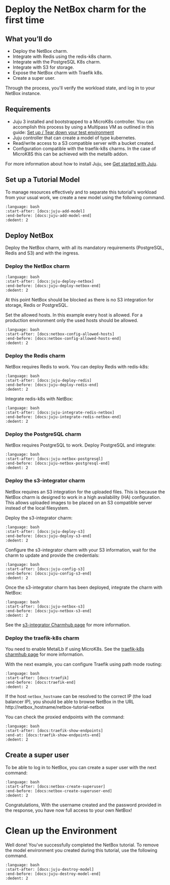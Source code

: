 <!-- This tutorial should be updated in the src-docs directory. -->

# Deploy the NetBox charm for the first time


## What you’ll do
- Deploy the NetBox charm.
- Integrate with Redis using the redis-k8s charm.
- Integrate with the PostgreSQL K8s charm.
- Integrate with S3 for storage.
- Expose the NetBox charm with Traefik k8s.
- Create a super user.

Through the process, you'll verify the workload state, and log in to
your NetBox instance.

## Requirements
- Juju 3 installed and bootstrapped to a MicroK8s controller. You can accomplish this process by using a Multipass VM as outlined in this guide: [Set up / Tear down your test environment](https://juju.is/docs/juju/set-up--tear-down-your-test-environment)
- Juju controller that can create a model of type kubernetes.
- Read/write access to a S3 compatible server with a bucket created.
- Configuration compatible with the traefik-k8s charms. In the case of MicroK8S this can be achieved with the metallb addon.

For more information about how to install Juju, see [Get started with Juju](https://juju.is/docs/olm/get-started-with-juju).


## Set up a Tutorial Model

To manage resources effectively and to separate this tutorial's workload from
your usual work, we create a new model using the following command.

```{literalinclude} code/getting-started/task.yaml
:language: bash
:start-after: [docs:juju-add-model]
:end-before: [docs:juju-add-model-end]
:dedent: 2
```

## Deploy NetBox

Deploy the NetBox charm, with all its mandatory requirements (PostgreSQL, Redis and S3)
and with the ingress.

### Deploy the NetBox charm

```{literalinclude} code/getting-started/task.yaml
:language: bash
:start-after: [docs:juju-deploy-netbox]
:end-before: [docs:juju-deploy-netbox-end]
:dedent: 2
```

At this point NetBox should be blocked as there is no S3 integration for
storage, Redis or PostgreSQL.

Set the allowed hosts. In this example every host is allowed. For a production environment
only the used hosts should be allowed.


```{literalinclude} code/getting-started/task.yaml
:language: bash
:start-after: [docs:netbox-config-allowed-hosts]
:end-before: [docs:netbox-config-allowed-hosts-end]
:dedent: 2
```

### Deploy the Redis charm

NetBox requires Redis to work. You can deploy Redis with redis-k8s:
```{literalinclude} code/getting-started/task.yaml
:language: bash
:start-after: [docs:juju-deploy-redis]
:end-before: [docs:juju-deploy-redis-end]
:dedent: 2
```

Integrate redis-k8s with NetBox:
```{literalinclude} code/getting-started/task.yaml
:language: bash
:start-after: [docs:juju-integrate-redis-netbox]
:end-before: [docs:juju-integrate-redis-netbox-end]
:dedent: 2
```

### Deploy the PostgreSQL charm

NetBox requires PostgreSQL to work. Deploy PostgreSQL and integrate:
```{literalinclude} code/getting-started/task.yaml
:language: bash
:start-after: [docs:juju-netbox-postgresql]
:end-before: [docs:juju-netbox-postgresql-end]
:dedent: 2
```

### Deploy the s3-integrator charm

NetBox requires an S3 integration for the uploaded files. This is because
the NetBox charm is designed to work in a high availability (HA) configuration.
This allows uploaded images to be placed on an S3 compatible server instead of
the local filesystem.

Deploy the s3-integrator charm:
```{literalinclude} code/getting-started/task.yaml
:language: bash
:start-after: [docs:juju-deploy-s3]
:end-before: [docs:juju-deploy-s3-end]
:dedent: 2
```

Configure the s3-integrator charm with your S3 information, wait for the charm to update and provide the credentials:
```{literalinclude} code/getting-started/task.yaml
:language: bash
:start-after: [docs:juju-config-s3]
:end-before: [docs:juju-config-s3-end]
:dedent: 2
```

Once the s3-integrator charm has been deployed, integrate the charm with NetBox:
```{literalinclude} code/getting-started/task.yaml
:language: bash
:start-after: [docs:juju-netbox-s3]
:end-before: [docs:juju-netbox-s3-end]
:dedent: 2
```

See the [s3-integrator Charmhub page](https://charmhub.io/s3-integrator) for more information.

### Deploy the traefik-k8s charm

You need to enable MetalLb if using MicroK8s. See the [traefik-k8s charmhub page](https://charmhub.io/traefik-k8s) for more information.

With the next example, you can configure Traefik using path mode routing:
```{literalinclude} code/getting-started/task.yaml
:language: bash
:start-after: [docs:traefik]
:end-before: [docs:traefik-end]
:dedent: 2
```

If the host `netbox_hostname` can be resolved to the correct IP (the load balancer IP),
you should be able to browse NetBox in the URL http://netbox_hostname/netbox-tutorial-netbox

You can check the proxied endpoints with the command:
```{literalinclude} code/getting-started/task.yaml
:language: bash
:start-after: [docs:traefik-show-endpoints]
:end-at: [docs:traefik-show-endpoints-end]
:dedent: 2
```

## Create a super user
To be able to log in to NetBox, you can create a super user with the next command:
```{literalinclude} code/getting-started/task.yaml
:language: bash
:start-after: [docs:netbox-create-superuser]
:end-before: [docs:netbox-create-superuser-end]
:dedent: 2
```

Congratulations, With the username created and the password provided in the response, 
you have now full access to your own NetBox!

# Clean up the Environment

Well done! You've successfully completed the NetBox tutorial. To remove the
model environment you created during this tutorial, use the following command.

```{literalinclude} code/getting-started/task.yaml
:language: bash
:start-after: [docs:juju-destroy-model]
:end-before: [docs:juju-destroy-model-end]
:dedent: 2
```
